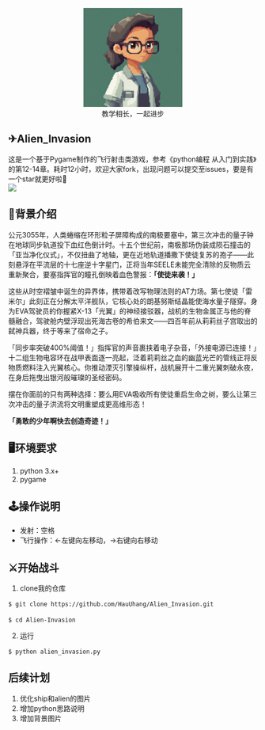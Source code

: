 <p align="center">
  <img src="https://github.com/HauUhang/files/blob/main/%E7%85%A7%E7%89%87/%E5%BE%AE%E4%BF%A1%E5%9B%BE%E7%89%87_20250330214933.jpg" width="200"/>
  <br>教学相长，一起进步
</p>

## ✈Alien_Invasion
这是一个基于Pygame制作的飞行射击类游戏，参考《python编程 从入门到实践》的第12-14章。耗时12小时，欢迎大家fork，出现问题可以提交至issues，要是有一个star就更好啦🥰
<img 
  src="https://github.com/user-attachments/assets/1551fb8f-8838-4f1d-b0d6-853aad339292" 
  width="600" 
  style="display: block; margin: 0 auto;" 
/>

## 🌠背景介绍
公元3055年，人类蜷缩在环形粒子屏障构成的南极要塞中，第三次冲击的量子钟在地球同步轨道投下血红色倒计时。十五个世纪前，南极那场伪装成陨石撞击的「亚当净化仪式」，不仅扭曲了地轴，更在近地轨道播撒下使徒复苏的孢子——此刻悬浮在平流层的十七座逆十字星门，正将当年SEELE未能完全清除的反物质云重新聚合，要塞指挥官的瞳孔倒映着血色警报：**「使徒来袭！」**

这些从时空褶皱中诞生的异界体，携带着改写物理法则的AT力场。第七使徒「雷米尔」此刻正在分解太平洋舰队，它核心处的朗基努斯结晶能使海水量子隧穿。身为EVA驾驶员的你握紧X-13「光翼」的神经接驳器，战机的生物金属正与他的脊髓融合，驾驶舱内壁浮现出死海古卷的希伯来文——四百年前从莉莉丝子宫取出的弑神兵器，终于等来了宿命之子。

「同步率突破400%阈值！」指挥官的声音裹挟着电子杂音，「外接电源已连接！」十二组生物电容环在战甲表面逐一亮起，泛着莉莉丝之血的幽蓝光芒的管线正将反物质燃料注入光翼核心。你推动湮灭引擎操纵杆，战机展开十二重光翼刺破永夜，在身后拖曳出银河般璀璨的圣经密码。

摆在你面前的只有两种选择：要么用EVA吸收所有使徒重启生命之树，要么让第三次冲击的量子洪流将文明重塑成更高维形态！

**「勇敢的少年啊快去创造奇迹！」**

## 🖥环境要求
1. python 3.x+
2. pygame

## 🕹操作说明
* 发射：空格
* 飞行操作：←左键向左移动，→右键向右移动

## ⚔开始战斗
1. clone我的仓库
```
$ git clone https://github.com/HauUhang/Alien_Invasion.git

$ cd Alien-Invasion
```
2. 运行
```
$ python alien_invasion.py
```

## 后续计划
1. 优化ship和alien的图片
2. 增加python思路说明
3. 增加背景图片

